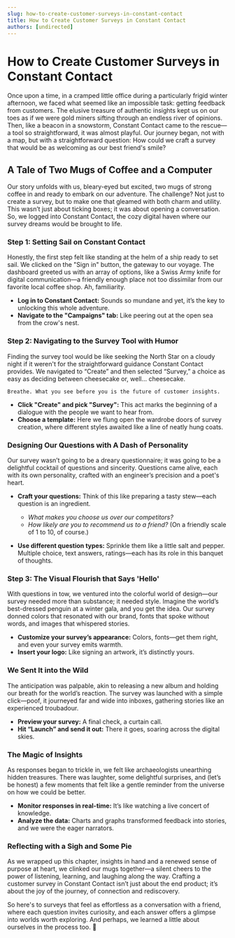 ```yaml
---
slug: how-to-create-customer-surveys-in-constant-contact
title: How to Create Customer Surveys in Constant Contact
authors: [undirected]
---
```



# How to Create Customer Surveys in Constant Contact

Once upon a time, in a cramped little office during a particularly frigid winter afternoon, we faced what seemed like an impossible task: getting feedback from customers. The elusive treasure of authentic insights kept us on our toes as if we were gold miners sifting through an endless river of opinions. Then, like a beacon in a snowstorm, Constant Contact came to the rescue—a tool so straightforward, it was almost playful. Our journey began, not with a map, but with a straightforward question: How could we craft a survey that would be as welcoming as our best friend's smile?

## A Tale of Two Mugs of Coffee and a Computer

Our story unfolds with us, bleary-eyed but excited, two mugs of strong coffee in and ready to embark on our adventure. The challenge? Not just to create a survey, but to make one that gleamed with both charm and utility. This wasn’t just about ticking boxes; it was about opening a conversation. So, we logged into Constant Contact, the cozy digital haven where our survey dreams would be brought to life.

### Step 1: Setting Sail on Constant Contact

Honestly, the first step felt like standing at the helm of a ship ready to set sail. We clicked on the "Sign in" button, the gateway to our voyage. The dashboard greeted us with an array of options, like a Swiss Army knife for digital communication—a friendly enough place not too dissimilar from our favorite local coffee shop. Ah, familiarity.

- **Log in to Constant Contact:** Sounds so mundane and yet, it’s the key to unlocking this whole adventure.
- **Navigate to the "Campaigns" tab:** Like peering out at the open sea from the crow's nest.

### Step 2: Navigating to the Survey Tool with Humor

Finding the survey tool would be like seeking the North Star on a cloudy night if it weren't for the straightforward guidance Constant Contact provides. We navigated to “Create” and then selected “Survey,” a choice as easy as deciding between cheesecake or, well... cheesecake. 

`Breathe. What you see before you is the future of customer insights.`

- **Click "Create" and pick "Survey":** This act marks the beginning of a dialogue with the people we want to hear from.
- **Choose a template:** Here we flung open the wardrobe doors of survey creation, where different styles awaited like a line of neatly hung coats.

### Designing Our Questions with A Dash of Personality

Our survey wasn’t going to be a dreary questionnaire; it was going to be a delightful cocktail of questions and sincerity. Questions came alive, each with its own personality, crafted with an engineer’s precision and a poet's heart.

- **Craft your questions:** Think of this like preparing a tasty stew—each question is an ingredient.
  - *What makes you choose us over our competitors?*
  - *How likely are you to recommend us to a friend?* (On a friendly scale of 1 to 10, of course.)
  
- **Use different question types:** Sprinkle them like a little salt and pepper. Multiple choice, text answers, ratings—each has its role in this banquet of thoughts.

### Step 3: The Visual Flourish that Says 'Hello'

With questions in tow, we ventured into the colorful world of design—our survey needed more than substance; it needed style. Imagine the world’s best-dressed penguin at a winter gala, and you get the idea. Our survey donned colors that resonated with our brand, fonts that spoke without words, and images that whispered stories.

- **Customize your survey’s appearance:** Colors, fonts—get them right, and even your survey emits warmth.
- **Insert your logo:** Like signing an artwork, it’s distinctly yours.

### We Sent It into the Wild

The anticipation was palpable, akin to releasing a new album and holding our breath for the world’s reaction. The survey was launched with a simple click—poof, it journeyed far and wide into inboxes, gathering stories like an experienced troubadour. 

- **Preview your survey:** A final check, a curtain call.
- **Hit “Launch” and send it out:** There it goes, soaring across the digital skies.

### The Magic of Insights

As responses began to trickle in, we felt like archaeologists unearthing hidden treasures. There was laughter, some delightful surprises, and (let’s be honest) a few moments that felt like a gentle reminder from the universe on how we could be better.

- **Monitor responses in real-time:** It’s like watching a live concert of knowledge.
- **Analyze the data:** Charts and graphs transformed feedback into stories, and we were the eager narrators.

### Reflecting with a Sigh and Some Pie

As we wrapped up this chapter, insights in hand and a renewed sense of purpose at heart, we clinked our mugs together—a silent cheers to the power of listening, learning, and laughing along the way. Crafting a customer survey in Constant Contact isn’t just about the end product; it’s about the joy of the journey, of connection and rediscovery.

So here's to surveys that feel as effortless as a conversation with a friend, where each question invites curiosity, and each answer offers a glimpse into worlds worth exploring. And perhaps, we learned a little about ourselves in the process too. 🎉